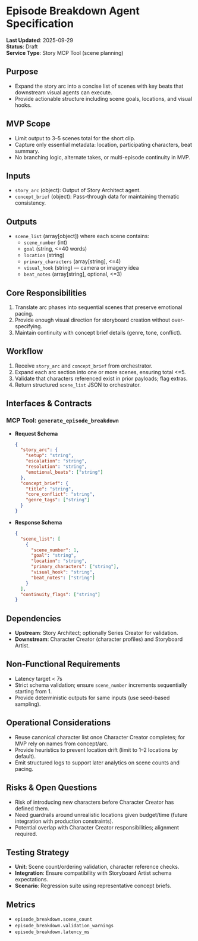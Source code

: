 # Episode Breakdown Agent Specification

**Last Updated**: 2025-09-29  
**Status**: Draft  
**Service Type**: Story MCP Tool (scene planning)

## Purpose
- Expand the story arc into a concise list of scenes with key beats that downstream visual agents can execute.
- Provide actionable structure including scene goals, locations, and visual hooks.

## MVP Scope
- Limit output to 3–5 scenes total for the short clip.
- Capture only essential metadata: location, participating characters, beat summary.
- No branching logic, alternate takes, or multi-episode continuity in MVP.

## Inputs
- `story_arc` (object): Output of Story Architect agent.
- `concept_brief` (object): Pass-through data for maintaining thematic consistency.

## Outputs
- `scene_list` (array[object]) where each scene contains:
  - `scene_number` (int)
  - `goal` (string, <=40 words)
  - `location` (string)
  - `primary_characters` (array[string], <=4)
  - `visual_hook` (string) — camera or imagery idea
  - `beat_notes` (array[string], optional, <=3)

## Core Responsibilities
1. Translate arc phases into sequential scenes that preserve emotional pacing.
2. Provide enough visual direction for storyboard creation without over-specifying.
3. Maintain continuity with concept brief details (genre, tone, conflict).

## Workflow
1. Receive `story_arc` and `concept_brief` from orchestrator.
2. Expand each arc section into one or more scenes, ensuring total <=5.
3. Validate that characters referenced exist in prior payloads; flag extras.
4. Return structured `scene_list` JSON to orchestrator.

## Interfaces & Contracts
### MCP Tool: `generate_episode_breakdown`
- **Request Schema**
  ```json
  {
    "story_arc": {
      "setup": "string",
      "escalation": "string",
      "resolution": "string",
      "emotional_beats": ["string"]
    },
    "concept_brief": {
      "title": "string",
      "core_conflict": "string",
      "genre_tags": ["string"]
    }
  }
  ```
- **Response Schema**
  ```json
  {
    "scene_list": [
      {
        "scene_number": 1,
        "goal": "string",
        "location": "string",
        "primary_characters": ["string"],
        "visual_hook": "string",
        "beat_notes": ["string"]
      }
    ],
    "continuity_flags": ["string"]
  }
  ```

## Dependencies
- **Upstream**: Story Architect; optionally Series Creator for validation.
- **Downstream**: Character Creator (character profiles) and Storyboard Artist.

## Non-Functional Requirements
- Latency target < 7s
- Strict schema validation; ensure `scene_number` increments sequentially starting from 1.
- Provide deterministic outputs for same inputs (use seed-based sampling).

## Operational Considerations
- Reuse canonical character list once Character Creator completes; for MVP rely on names from concept/arc.
- Provide heuristics to prevent location drift (limit to 1–2 locations by default).
- Emit structured logs to support later analytics on scene counts and pacing.

## Risks & Open Questions
- Risk of introducing new characters before Character Creator has defined them.
- Need guardrails around unrealistic locations given budget/time (future integration with production constraints).
- Potential overlap with Character Creator responsibilities; alignment required.

## Testing Strategy
- **Unit**: Scene count/ordering validation, character reference checks.
- **Integration**: Ensure compatibility with Storyboard Artist schema expectations.
- **Scenario**: Regression suite using representative concept briefs.

## Metrics
- `episode_breakdown.scene_count`
- `episode_breakdown.validation_warnings`
- `episode_breakdown.latency_ms`
